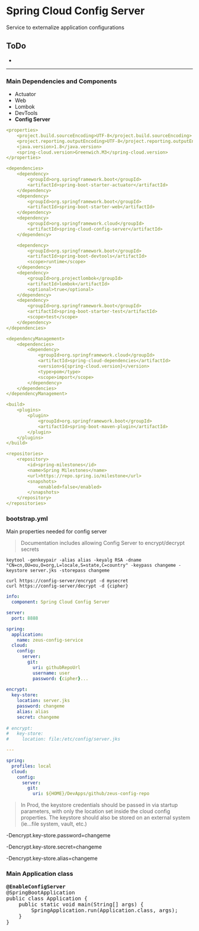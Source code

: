 # Spring Cloud Config Server
Service to externalize application configurations

## ToDo
*

----

### Main Dependencies and Components
* Actuator
* Web
* Lombok
* DevTools
* <b>Config Server</b>
```yml
<properties>
    <project.build.sourceEncoding>UTF-8</project.build.sourceEncoding>
    <project.reporting.outputEncoding>UTF-8</project.reporting.outputEncoding>
    <java.version>1.8</java.version>
    <spring-cloud.version>Greenwich.M3</spring-cloud.version>
</properties>

<dependencies>
    <dependency>
        <groupId>org.springframework.boot</groupId>
        <artifactId>spring-boot-starter-actuator</artifactId>
    </dependency>
    <dependency>
        <groupId>org.springframework.boot</groupId>
        <artifactId>spring-boot-starter-web</artifactId>
    </dependency>
    <dependency>
        <groupId>org.springframework.cloud</groupId>
        <artifactId>spring-cloud-config-server</artifactId>
    </dependency>

    <dependency>
        <groupId>org.springframework.boot</groupId>
        <artifactId>spring-boot-devtools</artifactId>
        <scope>runtime</scope>
    </dependency>
    <dependency>
        <groupId>org.projectlombok</groupId>
        <artifactId>lombok</artifactId>
        <optional>true</optional>
    </dependency>
    <dependency>
        <groupId>org.springframework.boot</groupId>
        <artifactId>spring-boot-starter-test</artifactId>
        <scope>test</scope>
    </dependency>
</dependencies>

<dependencyManagement>
    <dependencies>
        <dependency>
            <groupId>org.springframework.cloud</groupId>
            <artifactId>spring-cloud-dependencies</artifactId>
            <version>${spring-cloud.version}</version>
            <type>pom</type>
            <scope>import</scope>
        </dependency>
    </dependencies>
</dependencyManagement>

<build>
    <plugins>
        <plugin>
            <groupId>org.springframework.boot</groupId>
            <artifactId>spring-boot-maven-plugin</artifactId>
        </plugin>
    </plugins>
</build>

<repositories>
    <repository>
        <id>spring-milestones</id>
        <name>Spring Milestones</name>
        <url>https://repo.spring.io/milestone</url>
        <snapshots>
            <enabled>false</enabled>
        </snapshots>
    </repository>
</repositories>
```

### bootstrap.yml
Main properties needed for config server
> Documentation includes allowing Config Server to encrypt/decrypt secrets
```
keytool -genkeypair -alias alias -keyalg RSA -dname "CN=cn,OU=ou,O=org,L=locale,S=state,C=country" -keypass changeme -keystore server.jks -storepass changeme

curl https://config-server/encrypt -d mysecret
curl https://config-server/decrypt -d {cipher}
```
```yaml
info:
  component: Spring Cloud Config Server

server:
  port: 8888

spring:
  application:
    name: zeus-config-service
  cloud:
    config:
      server:
        git:
          uri: githubRepoUrl
          username: user
          password: {cipher}...
          
encrypt:
  key-store:
    location: server.jks
    password: changeme
    alias: alias
    secret: changeme
    
# encrypt:
#   key-store:
#     location: file:/etc/config/server.jks

---

spring:
  profiles: local
  cloud:
    config:
      server:
        git:
          uri: ${HOME}/DevApps/github/zeus-config-repo
```
> In Prod, the keystore credentials should be passed in via startup parameters, with only the location set inside the cloud config properties. The keystore should also be stored on an external system (ie...file system, vault, etc.)

-Dencrypt.key-store.password=changeme 

-Dencrypt.key-store.secret=changeme

-Dencrypt.key-store.alias=changeme

### Main Application class
<pre>
<b>@EnableConfigServer</b>
@SpringBootApplication
public class Application {
    public static void main(String[] args) {
        SpringApplication.run(Application.class, args);
    }
}        
</pre>